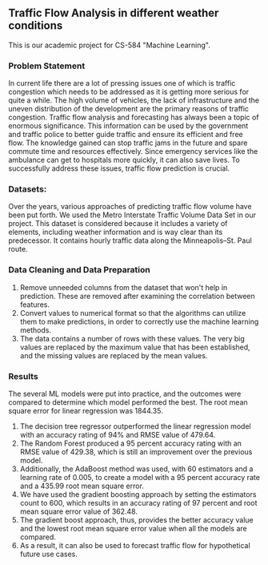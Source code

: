 ## Traffic Flow Analysis in different weather conditions
This is our academic project for CS-584 "Machine Learning". 

### Problem Statement
In current life there are a lot of pressing issues one of which is traffic congestion which needs to be addressed as it is getting more serious for quite a while. The high volume of vehicles, the lack of infrastructure and the uneven distribution of the development are the primary reasons of traffic congestion.
Traffic flow analysis and forecasting has always been a topic of enormous significance. This information can be used by the government and traffic police to better guide traffic and ensure its efficient and free flow. The knowledge gained can stop traffic jams in the future and spare commute time and resources effectively. Since emergency services like the ambulance can get to hospitals more quickly, it can also save lives. To successfully address these issues, traffic flow prediction is crucial.

### Datasets:
Over the years, various approaches of predicting traffic flow volume have been put forth. We used the Metro Interstate Traffic Volume Data Set in our project. This dataset is considered because it includes a variety of elements, including weather information and is way clear than its predecessor. It contains hourly traffic data along the Minneapolis–St. Paul route.

### Data Cleaning and Data Preparation
1. Remove unneeded columns from the dataset that won't help in prediction. These are removed after examining the correlation between features.
2. Convert values to numerical format so that the algorithms can utilize them to make predictions, in order to correctly use the machine learning methods.
3. The data contains a number of rows with these values. The very big values are replaced by the maximum value that has been established, and the missing values are replaced by the mean values.

### Results
The several ML models were put into practice, and the outcomes were compared to determine which model performed the best. The root mean square error for linear regression was 1844.35. 
1. The decision tree regressor outperformed the linear regression model with an accuracy rating of 94% and RMSE value of 479.64. 
2. The Random Forest produced a 95 percent accuracy rating with an RMSE value of 429.38, which is still an improvement over the previous model. 
3. Additionally, the AdaBoost method was used, with 60 estimators and a learning rate of 0.005, to create a model with a 95 percent accuracy rate and a 435.99 root mean square error. 
4. We have used the gradient boosting approach by setting the estimators count to 600, which results in an accuracy rating of 97 percent and root mean square error value of 362.48. 
5. The gradient boost approach, thus, provides the better accuracy value and the lowest root mean square error value when all the models are compared.
6. As a result, it can also be used to forecast traffic flow for hypothetical future use cases.
